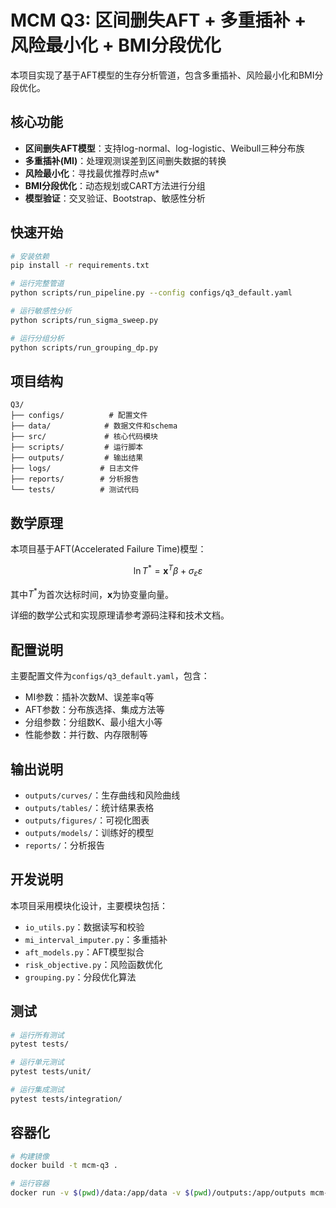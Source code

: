 # MCM Q3: 区间删失AFT + 多重插补 + 风险最小化 + BMI分段优化

本项目实现了基于AFT模型的生存分析管道，包含多重插补、风险最小化和BMI分段优化。

## 核心功能

- **区间删失AFT模型**：支持log-normal、log-logistic、Weibull三种分布族
- **多重插补(MI)**：处理观测误差到区间删失数据的转换
- **风险最小化**：寻找最优推荐时点w*
- **BMI分段优化**：动态规划或CART方法进行分组
- **模型验证**：交叉验证、Bootstrap、敏感性分析

## 快速开始

```bash
# 安装依赖
pip install -r requirements.txt

# 运行完整管道
python scripts/run_pipeline.py --config configs/q3_default.yaml

# 运行敏感性分析
python scripts/run_sigma_sweep.py

# 运行分组分析
python scripts/run_grouping_dp.py
```

## 项目结构

```
Q3/
├── configs/          # 配置文件
├── data/            # 数据文件和schema
├── src/             # 核心代码模块
├── scripts/         # 运行脚本
├── outputs/         # 输出结果
├── logs/           # 日志文件
├── reports/        # 分析报告
└── tests/          # 测试代码
```

## 数学原理

本项目基于AFT(Accelerated Failure Time)模型：

$$\ln T^* = \mathbf{x}^T\beta + \sigma_\varepsilon \varepsilon$$

其中$T^*$为首次达标时间，$\mathbf{x}$为协变量向量。

详细的数学公式和实现原理请参考源码注释和技术文档。

## 配置说明

主要配置文件为`configs/q3_default.yaml`，包含：
- MI参数：插补次数M、误差率q等
- AFT参数：分布族选择、集成方法等  
- 分组参数：分组数K、最小组大小等
- 性能参数：并行数、内存限制等

## 输出说明

- `outputs/curves/`：生存曲线和风险曲线
- `outputs/tables/`：统计结果表格
- `outputs/figures/`：可视化图表
- `outputs/models/`：训练好的模型
- `reports/`：分析报告

## 开发说明

本项目采用模块化设计，主要模块包括：
- `io_utils.py`：数据读写和校验
- `mi_interval_imputer.py`：多重插补
- `aft_models.py`：AFT模型拟合
- `risk_objective.py`：风险函数优化
- `grouping.py`：分段优化算法

## 测试

```bash
# 运行所有测试
pytest tests/

# 运行单元测试
pytest tests/unit/

# 运行集成测试  
pytest tests/integration/
```

## 容器化

```bash
# 构建镜像
docker build -t mcm-q3 .

# 运行容器
docker run -v $(pwd)/data:/app/data -v $(pwd)/outputs:/app/outputs mcm-q3
```